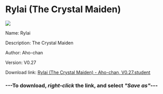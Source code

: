 # Rylai (The Crystal Maiden)

<img src = "https://raw.githubusercontent.com/Arbiter1223/Koukou-Gurashi-Custom-Students/master/Students/Files/Rylai%20(The%20Crystal%20Maiden).png">

Name: Rylai

Description: The Crystal Maiden

Author: Aho-chan

Version: V0.27

Download link: <a href="https://raw.githubusercontent.com/Arbiter1223/Koukou-Gurashi-Custom-Students/master/Students/Files/Rylai%20(The%20Crystal%20Maiden)%20-%20Aho-chan%2C%20V0.27.student">Rylai (The Crystal Maiden) - Aho-chan, V0.27.student</a>

### ---**To download, _right-click_ the link, and select _"Save as"_**---

